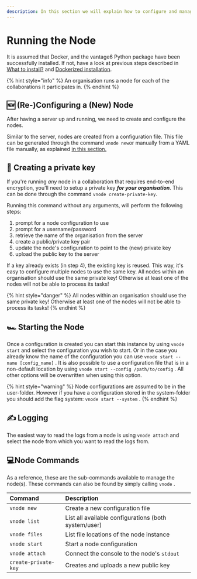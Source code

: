 ```yaml
---
description: In this section we will explain how to configure and manage a node.
---
```


# Running the Node

It is assumed that Docker, and the vantage6 Python package have been successfully installed. If not, have a look at previous steps described in [What to install?](../../installation/preliminaries.md) and [Dockerized installation](../../installation/dockerized-installation.md).

{% hint style="info" %}
An organisation runs a node for each of the collaborations it participates in.
{% endhint %}

## 🆕 \(Re-\)Configuring a \(New\) Node

After having a server up and running, we need to create and configure the nodes.

Similar to the server, nodes are created from a configuration file. This file can be generated through the command `vnode new`or manually from a YAML file manually, as explained [in this section. ](configuration.md)

## 🔑 Creating a private key

If you're running _any_ node in a collaboration that requires end-to-end encryption, you'll need to setup a private key _**for your organisation**_. This can be done through the command `vnode create-private-key`.

Running this command without any arguments, will perform the following steps:

1. prompt for a node configuration to use
2. prompt for a username/password
3. retrieve the name of the organisation from the server
4. create a public/private key pair
5. update the node's configuration to point to the \(new\) private key
6. upload the public key to the server

If a key already exists \(in step 4\), the existing key is reused. This way, it's easy to configure multiple nodes to use the same key. All nodes within an organisation should use the same private key! Otherwise at least one of the nodes will not be able to process its tasks!

{% hint style="danger" %}
All nodes within an organisation should use the same private key! Otherwise at least one of the nodes will not be able to process its tasks!
{% endhint %}

## 🏎 Starting the Node

Once a configuration is created you can start this instance by using `vnode start` and select the configuration you wish to start. Or in the case you already know the name of the configuration you can use `vnode start --name [config_name]` . It is also possible to use a configuration file that is in a non-default location by using `vnode start --config /path/to/config` . All other options will be overwritten when using this option.

{% hint style="warning" %}
Node configurations are assumed to be in the user-folder. However if you have a configuration stored in the system-folder you should add the flag system: `vnode start --system` .
{% endhint %}

## ✍ Logging

The easiest way to read the logs from a node is using `vnode attach` and select the node from which you want to read the logs from.



## 💻Node Commands

As a reference, these are the sub-commands available to manage the node\(s\). These commands can also be found by simply calling `vnode` .

| Command | Description |
| :--- | :--- |
| `vnode new` | Create a new configuration file |
| `vnode list` | List all available configurations \(both system/user\) |
| `vnode files` | List file locations of the node instance |
| `vnode start` | Start a node configuration |
| `vnode attach` | Connect the console to the node's `stdout` |
| `create-private-key` | Creates and uploads a new public key |
